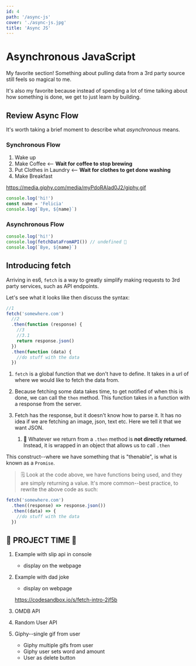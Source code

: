 ```yaml
---
id: 4
path: '/async-js'
cover: './async-js.jpg'
title: 'Async JS'
---
```


# Asynchronous JavaScript

My favorite section! Something about pulling data from a 3rd party source still feels so magical to me.

It's also my favorite because instead of spending a lot of time talking about how something is done, we get to just learn by building.

## Review Async Flow

It's worth taking a brief moment to describe what _asynchronous_ means.

### Synchronous Flow

1. Wake up
2. Make Coffee <-- **Wait for coffee to stop brewing**
3. Put Clothes in Laundry <-- **Wait for clothes to get done washing**
4. Make Breakfast

https://media.giphy.com/media/myPdoRAlad0J2/giphy.gif

```js
console.log('hi!')
const name = 'Felicia'
console.log(`Bye, ${name}`)
```

### Asynchronous Flow

```js
console.log('hi!')
console.log(fetchDataFromAPI()) // undefined 🤨
console.log(`Bye, ${name}`)
```

## Introducing fetch

Arriving in es6, `fetch` is a way to greatly simplify making requests to 3rd party services, such as API endpoints.

Let's see what it looks like then discuss the syntax:

```js
//1
fetch('somewhere.com')
  //2
  .then(function (response) {
    //3
    //3.1
    return response.json()
  })
  .then(function (data) {
    //do stuff with the data
  })
```

1. `fetch` is a global function that we don't have to define. It takes in a url of where we would like to fetch the data from.

2. Because fetching some data takes time, to get notified of when this is done, we can call the `then` method. This function takes in a function with a response from the server.

3. Fetch has the response, but it doesn't know how to parse it. It has no idea if we are fetching an image, json, text etc. Here we tell it that we want JSON.
   1. 🚨 Whatever we return from a `.then` method is **not directly returned**. Instead, it is wrapped in an object that allows us to call `.then`

This construct--where we have something that is "thenable", is what is known as a `Promise`.

> 🗒️ Look at the code above, we have functions being used, and they are simply returning a value. It's more common--best practice, to rewrite the above code as such:

```js
fetch('somewhere.com')
  .then((response) => response.json())
  .then((data) => {
    //do stuff with the data
  })
```

## 🚨 PROJECT TIME 🚨

1. Example with slip api in console

   - display on the webpage

2. Example with dad joke

   - display on webpage

   https://codesandbox.io/s/fetch-intro-2jf5b

3. OMDB API
4. Random User API
5. Giphy--single gif from user

   - Giphy multiple gifs from user
   - Giphy user sets word and amount
   - User as delete button
